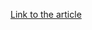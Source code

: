 [Link to the article](https://cybersecuritynews.com/gonjeshke-darande-threat-actors-pose-as-hacktivist/)
